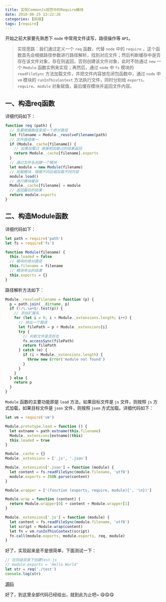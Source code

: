 ```yaml
---
title: 实现CommonJs规范中的Require模块
date: 2018-06-25 13:22:26
categories: [前端]
tags: [require]
---
```


<!-- toc -->

开始之前大家要先熟悉下 `node` 中常用文件读写，路径操作等 `API`。
> 实现思路：我们通过定义一个 `req` 函数，代替 `node` 中的 `require` ，这个函数首先会根据路径参数进行路径解析，找到对应文件；然后判断缓存中是否存在该文件对象，存在则返回，否则创建该文件对象，此时不防通过 `new` 一个 `Module` 函数实例来实现；再然后，通过 `node` 中 `fs` 模块的 `readFileSync` 方法加载文件，并把文件内容放在闭包函数中，通过 `node` 中 `vm` 模块的 `runInThisContext` 方法执行文件，同时分别给 `exports`、`require`、`module` 对象赋值，最后缓存模块并返回文件内容。
## 一、构造req函数
详细代码如下：
```javascript
function req (path) {
  // 先要根据路径变成一个绝对路径
  let filename = Module._resolveFilename(path)
  // 文件路径唯一
  if (Module._cache[filename]) {
    // 如果加载过 直接把加载过的结果返回
    return Module._cache[filename].exports
  }
  // 通过文件名创建一个模块
  let module = new Module(filename)
  // 加载模块，根据不同后缀加载不同内容
  module.load()
  // 进行模块缓存
  Module._cache[filename] = module
  // 返回最后的结果
  return module.exports
}
```
## 二、构造Module函数
详细代码如下：
```javascript
let path = require('path')
let fs = require('fs')

function Module(filename) {
  this.loaded = false
  // 模块的绝对路径
  this.filename = filename
  // 模块导出的结果
  this.exports = {}
}
```
路径解析方法如下：
```javascript
Module._resolveFilename = function (p) {
  p = path.join(__dirname, p)
  if (!/\.\w+$/.test(p)) {
    // 添加扩展名
    for (let i = 0; i < Module._extensions.length; i++) {
      // 拼出一个路径
      let filePath = p + Module._extensions[i]
      try {
        // 判断文件是否存在
        fs.accessSync(filePath)
        return filePath
      } catch (e) {
        if (i > Module._extensions.length) {
          throw new Error('module not found')
        }
      }
    }
  } else {
    return p
  }
}
```
`Module` 函数的主要功能即是 `load` 方法，如果目标文件是 `js` 文件，则按照 `js` 方式加载，如果目标文件是 `json` 文件，则按照 `json` 方式加载。详细代码如下：
```javascript
let vm = require('vm')

Module.prototype.load = function () {
  let extname = path.extname(this.filename)
  Module._extensions[extname](this)
  this.loaded = true
}

Module._cache = {}
Module._extensions = ['.js', '.json']

Module._extensions['.json'] = function (module) {
  let content = fs.readFileSync(module.filename, 'utf8')
  module.exports = JSON.parse(content)
}

Module.wrapper = ['(function (exports, require, module){', '\n})']

Module.wrap = function (content) {
  return Module.wrapper[0] + content + Module.wrapper[1]
}

Module._extensions['.js'] = function (module) {
  let content = fs.readFileSync(module.filename, 'utf8')
  let script = Module.wrap(content)
  let fn = vm.runInThisContext(script)
  fn.call(module.exports, module.exports, req, module)
}
```
好了，实现起来是不是很简单，下面测试一下：
```javascript
// 在同级目录下创建test.js
// module.exports = 'Hello World'
let str = req('./test')
console.log(str)
```

[源码](https://github.com/zdddrszj/code/blob/master/require/index.js)

好了，到这里全部代码已经给出，就到此为止吧~ 😋😋😋